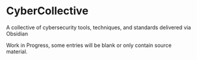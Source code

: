 # CyberCollective
A collective of cybersecurity tools, techniques, and standards delivered via Obsidian


Work in Progress, some entries will be blank or only contain source material.


